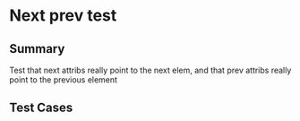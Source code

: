 # Next prev test

## Summary

Test that next attribs really point to the next elem, and that prev attribs really point to the previous element

## Test Cases

